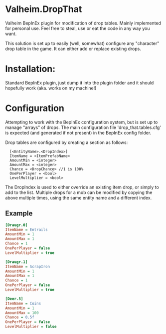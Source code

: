 # Valheim.DropThat

Valheim BepInEx plugin for modification of drop tables.
Mainly implemented for personal use. Feel free to steal, use or eat the code in any way you want.

This solution is set up to easily (well, somewhat) configure any "character" drop table in the game. It can either add or replace existing drops.

# Installation:

Standard BepInEx plugin, just dump it into the plugin folder and it should hopefully work (aka. works on my machine!)

# Configuration

Attempting to work with the BepInEx configuration system, but is set up to manage "arrays" of drops.
The main configuration file 'drop_that.tables.cfg' is expected (and generated if not present) in the BepInEx config folder.

Drop tables are configured by creating a section as follows:

```
  [<EntityName>.<DropIndex>]
  ItemName = <ItemPrefabName>
  AmountMin = <integer>
  AmountMax = <integer>
  Chance = <DropChance> //1 is 100%
  OnePerPlayer = <bool>
  LevelMultiplier = <bool>
```

The DropIndex is used to either override an existing item drop, or simply to add to the list.
Multiple drops for a mob can be modified by copying the above multiple times, using the same entity name and a different index.
  
## Example
``` INI
[Draugr.0]
ItemName = Entrails
AmountMin = 1
AmountMax = 1
Chance = 1
OnePerPlayer = false
LevelMultiplier = true

[Draugr.1]
ItemName = ScrapIron
AmountMin = 1
AmountMax = 1
Chance = 1
OnePerPlayer = false
LevelMultiplier = true

[Deer.5]
ItemName = Coins
AmountMin = 1
AmountMax = 100
Chance = 0.5f
OnePerPlayer = false
LevelMultiplier = false
```
